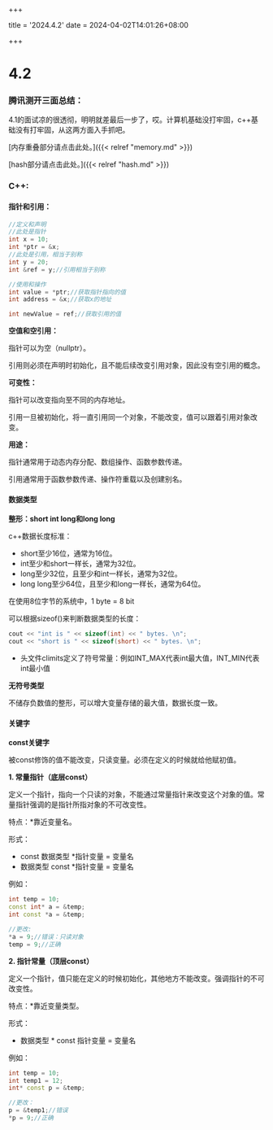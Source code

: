+++

title = '2024.4.2'
date = 2024-04-02T14:01:26+08:00

+++

# 4.2

### 腾讯测开三面总结：

​		4.1的面试凉的很透彻，明明就差最后一步了，哎。计算机基础没打牢固，c++基础没有打牢固，从这两方面入手抓吧。

[内存重叠部分请点击此处。]({{< relref "memory.md" >}})

[hash部分请点击此处。]({{< relref "hash.md" >}})

### C++:

#### 指针和引用：

```c++
//定义和声明
//此处是指针
int x = 10;
int *ptr = &x;
//此处是引用，相当于别称
int y = 20;
int &ref = y;//引用相当于别称

//使用和操作
int value = *ptr;//获取指针指向的值
int address = &x;//获取x的地址

int newValue = ref;//获取引用的值
```

__空值和空引用：__

指针可以为空（nullptr）。

引用则必须在声明时初始化，且不能后续改变引用对象，因此没有空引用的概念。

**可变性：**

指针可以改变指向至不同的内存地址。

引用一旦被初始化，将一直引用同一个对象，不能改变，值可以跟着引用对象改变。

**用途：**

指针通常用于动态内存分配、数组操作、函数参数传递。

引用通常用于函数参数传递、操作符重载以及创建别名。



#### 数据类型

**整形：short int long和long long**

c++数据长度标准：

+ short至少16位，通常为16位。
+ int至少和short一样长，通常为32位。
+ long至少32位，且至少和int一样长，通常为32位。
+ long long至少64位，且至少和long一样长，通常为64位。

在使用8位字节的系统中，1 byte = 8 bit

可以根据sizeof()来判断数据类型的长度：

```c++
cout << "int is " << sizeof(int) << " bytes. \n";
cout << "short is " << sizeof(short) << " bytes. \n";
```

+ 头文件climits定义了符号常量：例如INT_MAX代表int最大值，INT_MIN代表int最小值

**无符号类型**

不储存负数值的整形，可以增大变量存储的最大值，数据长度一致。



#### 关键字

**const关键字**

被const修饰的值不能改变，只读变量。必须在定义的时候就给他赋初值。

**1. 常量指针（底层const）**

定义一个指针，指向一个只读的对象，不能通过常量指针来改变这个对象的值。常量指针强调的是指针所指对象的不可改变性。

特点：*靠近变量名。

形式：

+ const 数据类型 *指针变量 = 变量名
+ 数据类型 const *指针变量 = 变量名

例如：

``` c++
int temp = 10;
const int* a = &temp;
int const *a = &temp;

//更改:
*a = 9;//错误：只读对象
temp = 9;//正确
```

**2. 指针常量（顶层const）**

定义一个指针，值只能在定义的时候初始化，其他地方不能改变。强调指针的不可改变性。

特点：*靠近变量类型。

形式：

+ 数据类型 * const 指针变量 = 变量名

例如：

```c++
int temp = 10;
int temp1 = 12;
int* const p = &temp;

//更改：
p = &temp1;//错误
*p = 9;//正确
```


